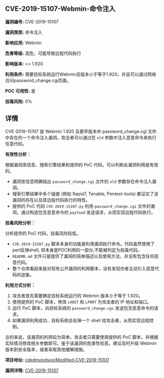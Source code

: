 ## CVE-2019-15107-Webmin-命令注入

**漏洞编号:** CVE-2019-15107

**漏洞类型:** 命令注入

**影响应用:** Webmin

**危害等级:** 高危，可能导致远程代码执行

**影响版本:** <= 1.920

**利用条件:** 需要目标系统运行Webmin且版本小于等于1.920，并且可以通过网络访问password_change.cgi页面。

**POC 可用性:** 是

**投毒风险:** 0%

## 详情

CVE-2019-15107 是 Webmin 1.920 及更早版本中 password_change.cgi 文件中存在的一个命令注入漏洞。攻击者可以通过在 `old` 参数中注入恶意命令来执行任意代码。

**有效性分析：**

根据漏洞库信息、搜索引擎结果和提供的 PoC 代码，可以判断此漏洞利用是有效的。

*   漏洞库信息明确指出 `password_change.cgi` 文件的 `old` 参数存在命令注入漏洞。
*   搜索引擎结果中多个链接 (例如 Rapid7, Tenable, Pentest-tools) 都证实了该漏洞的存在以及其远程代码执行的特性。
*   提供的 PoC 代码 `CVE-2019-15107.py` 利用 `password_change.cgi` 文件的漏洞，通过构造包含恶意命令的 `payload` 发送请求，从而实现远程代码执行。

**投毒风险分析：**

分析提供的 PoC 代码，投毒风险较低。

*   `CVE-2019-15107.py` 脚本本身的功能是利用漏洞执行命令。代码虽然使用了perl反弹shell, 但本身是POC利用的一部分,不能被判定为投毒代码。
*   `README.md` 文件只是提供了漏洞的简单描述以及使用方法，并没有包含任何恶意代码。
*   整个仓库看起来是对现有公开漏洞的利用脚本，没有发现作者主动引入恶意代码的迹象。

**利用方式分析：**

1.  攻击者首先需要确定目标系统运行的 Webmin 版本小于等于 1.920。
2.  使用提供的 PoC 脚本，修改 `LHOST` 和 `LPORT` 为攻击者的 IP 地址和端口。
3.  运行 PoC 脚本，向目标系统的 `password_change.cgi` 发送包含恶意命令的请求。
4.  如果漏洞利用成功，目标系统会反弹一个 shell 给攻击者，从而实现远程控制。

总的来说，该漏洞的利用较为简单，攻击者只需要使用提供的 PoC 脚本，并根据实际情况修改相关参数即可。鉴于该漏洞的危害性较高，建议及时升级 Webmin 版本到安全版本，或者采取其他缓解措施。

**项目地址:** [cdedmondson/Modified-CVE-2019-15107](https://github.com/cdedmondson/Modified-CVE-2019-15107)

**漏洞详情:** [CVE-2019-15107](https://nvd.nist.gov/vuln/detail/CVE-2019-15107)